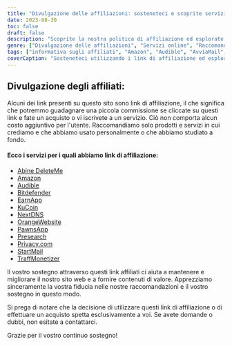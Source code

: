 ```yaml
---
title: "Divulgazione delle affiliazioni: sosteneteci e scoprite servizi straordinari"
date: 2023-08-30
toc: false
draft: false
description: "Scoprite la nostra politica di affiliazione ed esplorate servizi di prim'ordine come Amazon, Audible, StartMail e altri ancora."
genre: ["Divulgazione delle affiliazioni", "Servizi online", "Raccomandazioni sui prodotti", "Prodotti digitali", "Marketing di affiliazione", "Guadagni online", "Monetizzazione del sito web", "Guadagnare online", "Marketing su Internet", "Trasparenza"]
tags: ["informativa sugli affiliati", "Amazon", "Audible", "AvviaMail", "Bitdefender", "Cancellami", "ProssimoDNS", "PawnsApp", "TraffMonetizer", "EarnApp", "Ricerca preliminare", "ArancioneSito web", "guadagnare online", "raccomandazioni di prodotto", "prodotti digitali", "servizi online", "monetizzazione", "entrate del sito web", "affiliati", "reddito online", "trasparenza", "marketing su internet", "business online", "divulgazione degli utili", "link affiliati", "sostenendoci", "potenziale di guadagno", "sostegno finanziario", "partnership commerciali", "raccomandazioni affidabili", "dare potere ai lettori"]
coverCaption: "Sosteneteci utilizzando i link di affiliazione ed esplorate i servizi di alto livello per le vostre iniziative online."
---
```


## **Divulgazione degli affiliati:**

Alcuni dei link presenti su questo sito sono link di affiliazione, il che significa che potremmo guadagnare una piccola commissione se cliccate su questi link e fate un acquisto o vi iscrivete a un servizio. Ciò non comporta alcun costo aggiuntivo per l'utente. Raccomandiamo solo prodotti e servizi in cui crediamo e che abbiamo usato personalmente o che abbiamo studiato a fondo.

#### Ecco i servizi per i quali abbiamo link di affiliazione:

- [Abine DeleteMe](https://joindeleteme.com/refer?coupon=RFR-40867-7DWHR4)
- [Amazon](https://amzn.to/47bpscS)
- [Audible](https://amzn.to/3O5yM9p)
- [Bitdefender](https://bitdefender.f9tmep.net/k0Wq1n)
- [EarnApp](https://earnapp.com/i/c1dllee)
- [KuCoin](https://www.kucoin.com/r/af/QBSSSM2W)
- [NextDNS](https://nextdns.io/?from=37pk8rg9)
- [OrangeWebsite](https://affiliate.orangewebsite.com/idevaffiliate.php?id=12501_0_1_5)
- [PawnsApp](https://pawns.app/?r=sos)
- [Presearch](https://presearch.com/signup?rid=3518896)
- [Privacy.com](https://app.privacy.com/join/SU86Y)
- [StartMail](https://www.startmail.com/en/partner/?ref=sos&tap_s=3999900-469b6c&tm_undefined=undefined)
- [TraffMonetizer](https://traffmonetizer.com/?aff=242022)

Il vostro sostegno attraverso questi link affiliati ci aiuta a mantenere e migliorare il nostro sito web e a fornire contenuti di valore. Apprezziamo sinceramente la vostra fiducia nelle nostre raccomandazioni e il vostro sostegno in questo modo.

Si prega di notare che la decisione di utilizzare questi link di affiliazione o di effettuare un acquisto spetta esclusivamente a voi. Se avete domande o dubbi, non esitate a contattarci.

Grazie per il vostro continuo sostegno!
